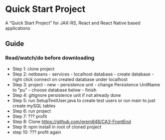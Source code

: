 # Quick Start Project

A “Quick Start Project” for JAX-RS, React and React Native based applications

## Guide

### Read/watch/do before downloading

- Step 1: clone project
- Step 2: netbeans - services - localhost database - create database - right click connect on created database under localhost
- Step 3: project - new - persistence unit - change Persistence UnitName to "pu" - choose database below - finish
- Step 4: gitignore persistence unit if not already done
- Step 5: run SetupTestUser.java to create test users or run main to just create mySQL tables
- Step 6: run project
- Step 7: ??? profit
- Step 8: Clone https://github.com/grem848/CA3-FrontEnd
- Step 9: npm install in root of cloned project
- step 10: ??? profit again


